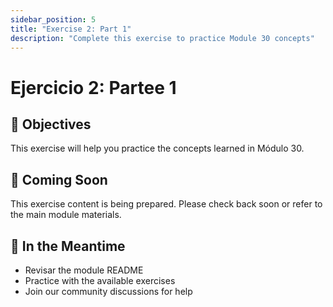 ```yaml
---
sidebar_position: 5
title: "Exercise 2: Part 1"
description: "Complete this exercise to practice Module 30 concepts"
---
```


# Ejercicio 2: Partee 1

## 🎯 Objectives

This exercise will help you practice the concepts learned in Módulo 30.

## 📝 Coming Soon

This exercise content is being prepared. Please check back soon or refer to the main module materials.

## 🚀 In the Meantime

- Revisar the module README
- Practice with the available exercises
- Join our community discussions for help
